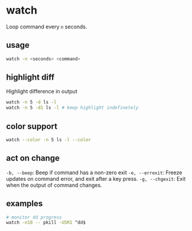 # watch

Loop command every `n` seconds.

## usage

```bash
watch -n <seconds> <command>
```

## highlight diff

Highlight difference in output

```bash
watch -n 5 -d ls -l
watch -n 5 -d1 ls -l # keep highlight indefinetely
```

## color support

```bash
watch --color -n 5 ls -l --color
```

## act on change

`-b, --beep`: Beep if command has a non-zero exit
`-e, --errexit`: Freeze updates on command error, and exit after a key press.
`-g, --chgexit`: Exit when the output of command changes.


## examples

```bash
# monitor dd progress
watch -n10 -- pkill -USR1 ^dd$
```
